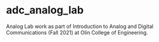 # adc_analog_lab
Analog Lab work as part of Introduction to Analog and Digital Communications (Fall 2021) at Olin College of Engineering.
